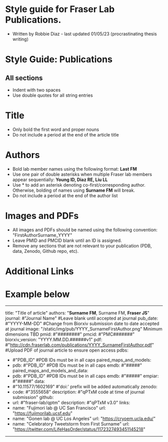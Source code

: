 # Style guide for Fraser Lab Publications.
- Written by Robbie Diaz - last updated 01/05/23 (procrastinating thesis writing)

# Style Guide: Publications
## All sections
  - Indent with two spaces
  - Use double quotes for all string entries

# Title
- Only bold the first word and proper nouns
- Do not include a period at the end of the article title

# Authors
- Bold lab member names using the following format: **Last FM**
- Use one pair of double asterisks when multiple Fraser lab members appear sequentially: **Young ID, Diaz RE, Liu LL**
- Use &#42; to add an asterisk denoting co-first/corresponding author. Otherwise, bolding of names using **Surname FM** will break.
- Do not include a period at the end of the author list

# Images and PDFs
- All images and PDFs should be named using the following convention: "FirstAuthorSurname_YYYY"
- Leave PMID and PMCID blank until an ID is assigned.
- Remove any sections that are not relevant to your publication (PDB, data, Zenodo, Github repo, etc).

# Additional Links

# Example below
---
title: "Title of article"
authors: "**Surname FM**, Surname FM, **Fraser JS**"
journal: #"Journal Name" #Leave blank until accepted at journal
pub_date: #"YYYY-MM-DD" #Change from Biorxiv submission date to date accepted at journal
image: "/static/img/pub/YYYY_SurnameFirstAuthor.png" Minimum dimensions TBD
pmid: #"########"
pmcid: #"PMC#######"
biorxiv_version: "YYYY.MM.DD.######v1"
pdf: #"http://cdn.fraserlab.com/publications/YYYY_SurnameFirstAuthor.pdf" #Upload PDF of journal article to ensure open access
pdbs:
  - #"PDB_ID" #PDB IDs must be in all caps
paired_maps_and_models:
  - pdb: #"PDB_ID" #PDB IDs must be in all caps
    emdb: #"#####"
paired_maps_and_models_and_data:
  - pdb: #"PDB_ID" #PDB IDs must be in all caps
    emdb: #"#####"
    empiar: #"#####"
data:
  - #"10.11577/1602169" #'doi:' prefix will be added automatically
zenodo:
  - code: #"3555658"
    description: #"qPTxM code at time of journal submission"
github:
  - url: #"fraser-lab/qptm"
    description: #"qPTxM v3.0"
links:
  - name: "Fujimori lab @ UC San Francisco"
    url: "https://fujimorilab.ucsf.edu"
  - name: "Gonen lab @ UC Los Angeles"
    url: "https://cryoem.ucla.edu/"
  - name: "Celebratory Tweetstorm from First Surname"
    url: "https://twitter.com/LifeHasOrder/status/1172327493451145218"
---